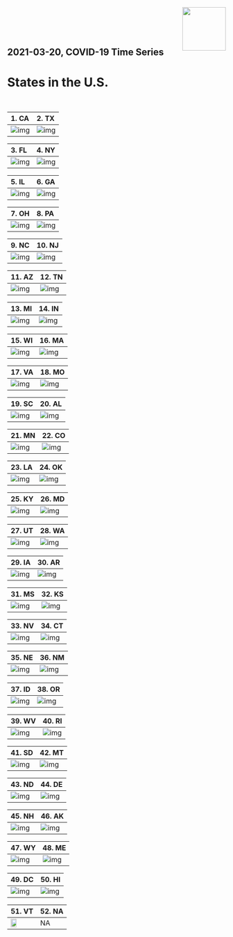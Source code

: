<img align="right"  height="100" src="/doc/utsw-master-logo-cmyk+BI.png">

 <p>&nbsp;</p> 

 <p>&nbsp;</p> 

## 2021-03-20, COVID-19 Time Series
# States in the U.S. 


 <p>&nbsp;</p> 

|  1. CA  |  2. TX  |  
|  :---   |   :---   |  
|  ![img](/output/states_current/CA_testPositiveRate.png)  |  ![img](/output/states_current/TX_testPositiveRate.png)  |  

|  3. FL  |  4. NY  |  
|  :---   |   :---   |  
|  ![img](/output/states_current/FL_testPositiveRate.png)  |  ![img](/output/states_current/NY_testPositiveRate.png)  |  

|  5. IL  |  6. GA  |  
|  :---   |   :---   |  
|  ![img](/output/states_current/IL_testPositiveRate.png)  |  ![img](/output/states_current/GA_testPositiveRate.png)  |  

|  7. OH  |  8. PA  |  
|  :---   |   :---   |  
|  ![img](/output/states_current/OH_testPositiveRate.png)  |  ![img](/output/states_current/PA_testPositiveRate.png)  |  

|  9. NC  |  10. NJ  |  
|  :---   |   :---   |  
|  ![img](/output/states_current/NC_testPositiveRate.png)  |  ![img](/output/states_current/NJ_testPositiveRate.png)  |  

|  11. AZ  |  12. TN  |  
|  :---   |   :---   |  
|  ![img](/output/states_current/AZ_testPositiveRate.png)  |  ![img](/output/states_current/TN_testPositiveRate.png)  |  

|  13. MI  |  14. IN  |  
|  :---   |   :---   |  
|  ![img](/output/states_current/MI_testPositiveRate.png)  |  ![img](/output/states_current/IN_testPositiveRate.png)  |  

|  15. WI  |  16. MA  |  
|  :---   |   :---   |  
|  ![img](/output/states_current/WI_testPositiveRate.png)  |  ![img](/output/states_current/MA_testPositiveRate.png)  |  

|  17. VA  |  18. MO  |  
|  :---   |   :---   |  
|  ![img](/output/states_current/VA_testPositiveRate.png)  |  ![img](/output/states_current/MO_testPositiveRate.png)  |  

|  19. SC  |  20. AL  |  
|  :---   |   :---   |  
|  ![img](/output/states_current/SC_testPositiveRate.png)  |  ![img](/output/states_current/AL_testPositiveRate.png)  |  

|  21. MN  |  22. CO  |  
|  :---   |   :---   |  
|  ![img](/output/states_current/MN_testPositiveRate.png)  |  ![img](/output/states_current/CO_testPositiveRate.png)  |  

|  23. LA  |  24. OK  |  
|  :---   |   :---   |  
|  ![img](/output/states_current/LA_testPositiveRate.png)  |  ![img](/output/states_current/OK_testPositiveRate.png)  |  

|  25. KY  |  26. MD  |  
|  :---   |   :---   |  
|  ![img](/output/states_current/KY_testPositiveRate.png)  |  ![img](/output/states_current/MD_testPositiveRate.png)  |  

|  27. UT  |  28. WA  |  
|  :---   |   :---   |  
|  ![img](/output/states_current/UT_testPositiveRate.png)  |  ![img](/output/states_current/WA_testPositiveRate.png)  |  

|  29. IA  |  30. AR  |  
|  :---   |   :---   |  
|  ![img](/output/states_current/IA_testPositiveRate.png)  |  ![img](/output/states_current/AR_testPositiveRate.png)  |  

|  31. MS  |  32. KS  |  
|  :---   |   :---   |  
|  ![img](/output/states_current/MS_testPositiveRate.png)  |  ![img](/output/states_current/KS_testPositiveRate.png)  |  

|  33. NV  |  34. CT  |  
|  :---   |   :---   |  
|  ![img](/output/states_current/NV_testPositiveRate.png)  |  ![img](/output/states_current/CT_testPositiveRate.png)  |  

|  35. NE  |  36. NM  |  
|  :---   |   :---   |  
|  ![img](/output/states_current/NE_testPositiveRate.png)  |  ![img](/output/states_current/NM_testPositiveRate.png)  |  

|  37. ID  |  38. OR  |  
|  :---   |   :---   |  
|  ![img](/output/states_current/ID_testPositiveRate.png)  |  ![img](/output/states_current/OR_testPositiveRate.png)  |  

|  39. WV  |  40. RI  |  
|  :---   |   :---   |  
|  ![img](/output/states_current/WV_testPositiveRate.png)  |  ![img](/output/states_current/RI_testPositiveRate.png)  |  

|  41. SD  |  42. MT  |  
|  :---   |   :---   |  
|  ![img](/output/states_current/SD_testPositiveRate.png)  |  ![img](/output/states_current/MT_testPositiveRate.png)  |  

|  43. ND  |  44. DE  |  
|  :---   |   :---   |  
|  ![img](/output/states_current/ND_testPositiveRate.png)  |  ![img](/output/states_current/DE_testPositiveRate.png)  |  

|  45. NH  |  46. AK  |  
|  :---   |   :---   |  
|  ![img](/output/states_current/NH_testPositiveRate.png)  |  ![img](/output/states_current/AK_testPositiveRate.png)  |  

|  47. WY  |  48. ME  |  
|  :---   |   :---   |  
|  ![img](/output/states_current/WY_testPositiveRate.png)  |  ![img](/output/states_current/ME_testPositiveRate.png)  |  

|  49. DC  |  50. HI  |  
|  :---   |   :---   |  
|  ![img](/output/states_current/DC_testPositiveRate.png)  |  ![img](/output/states_current/HI_testPositiveRate.png)  |  

|  51. VT  |  52. NA  |  
|  :---   |   :---   |  
|  <img src="/output/states_current/VT_testPositiveRate.png" width="49.5%"/> |   NA  |  

